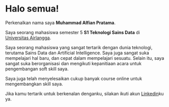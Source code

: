 # Halo semua! 

Perkenalkan nama saya **Muhammad Alfian Pratama**.

Saya seorang mahasiswa semester 5 **S1 Teknologi Sains Data** di [Universitas Airlangga](https://www.unair.ac.id/).

Saya seorang mahasiswa yang sangat tertarik dengan dunia teknologi, terutama Sains Data dan Artificial Intelligence. Saya juga
sangat suka mempelajari hal baru, dan cepat dalam mempelajari sesuatu. Selain itu, saya sangat suka berorganisasi dan mengikuti
kepanitiaan acara untuk pengembangan soft skill saya.

Saya juga telah menyelesaikan cukup banyak course online untuk mengembangkan skill saya.

Jika kamu tertarik untuk berkenalan denganku, silakan ikuti akun [Linkedin](https://www.linkedin.com/in/muhammadalfianpratama/)ku ya.
